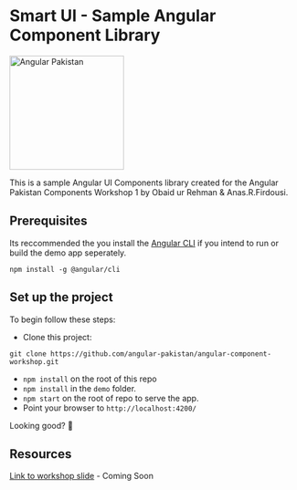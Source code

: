 # Smart UI - Sample Angular Component Library

<img src="https://raw.githubusercontent.com/angular-pakistan/angular-component-workshop/master/demo/src/assets/demo.gif" alt="Angular Pakistan" style="width: 200px;"/>

This is a sample Angular UI Components library  created for the Angular Pakistan Components Workshop 1 by Obaid ur Rehman & Anas.R.Firdousi.

## Prerequisites

Its reccommended the you install the [Angular CLI](https://github.com/angular/angular-cli) if you intend to run or build the demo app seperately.

`npm install -g @angular/cli`

## Set up the project
To begin follow these steps:
* Clone this project:

`git clone https://github.com/angular-pakistan/angular-component-workshop.git`
* `npm install` on the root of this repo
* `npm install` in the `demo` folder.
* `npm start` on the root of repo to serve the app.
* Point your browser to `http://localhost:4200/`

Looking good? :tada:

## Resources

[Link to workshop slide]() - Coming Soon









